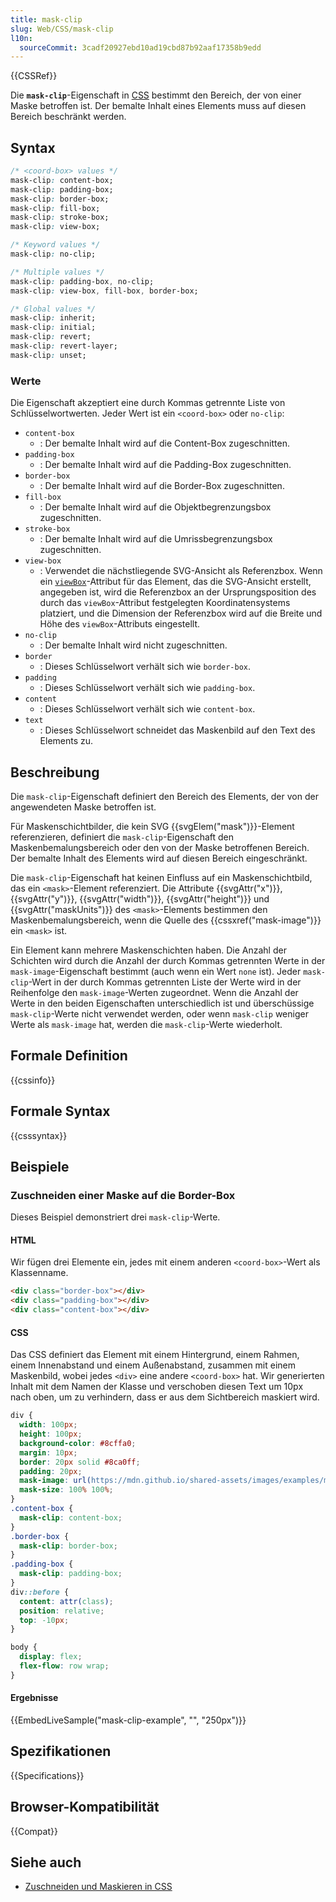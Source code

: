 ```yaml
---
title: mask-clip
slug: Web/CSS/mask-clip
l10n:
  sourceCommit: 3cadf20927ebd10ad19cbd87b92aaf17358b9edd
---
```


{{CSSRef}}

Die **`mask-clip`**-Eigenschaft in [CSS](/de/docs/Web/CSS) bestimmt den Bereich, der von einer Maske betroffen ist. Der bemalte Inhalt eines Elements muss auf diesen Bereich beschränkt werden.

## Syntax

```css
/* <coord-box> values */
mask-clip: content-box;
mask-clip: padding-box;
mask-clip: border-box;
mask-clip: fill-box;
mask-clip: stroke-box;
mask-clip: view-box;

/* Keyword values */
mask-clip: no-clip;

/* Multiple values */
mask-clip: padding-box, no-clip;
mask-clip: view-box, fill-box, border-box;

/* Global values */
mask-clip: inherit;
mask-clip: initial;
mask-clip: revert;
mask-clip: revert-layer;
mask-clip: unset;
```

### Werte

Die Eigenschaft akzeptiert eine durch Kommas getrennte Liste von Schlüsselwortwerten. Jeder Wert ist ein `<coord-box>` oder `no-clip`:

- `content-box`
  - : Der bemalte Inhalt wird auf die Content-Box zugeschnitten.
- `padding-box`
  - : Der bemalte Inhalt wird auf die Padding-Box zugeschnitten.
- `border-box`
  - : Der bemalte Inhalt wird auf die Border-Box zugeschnitten.
- `fill-box`
  - : Der bemalte Inhalt wird auf die Objektbegrenzungsbox zugeschnitten.
- `stroke-box`
  - : Der bemalte Inhalt wird auf die Umrissbegrenzungsbox zugeschnitten.
- `view-box`
  - : Verwendet die nächstliegende SVG-Ansicht als Referenzbox. Wenn ein [`viewBox`](/de/docs/Web/SVG/Reference/Attribute/viewBox)-Attribut für das Element, das die SVG-Ansicht erstellt, angegeben ist, wird die Referenzbox an der Ursprungsposition des durch das `viewBox`-Attribut festgelegten Koordinatensystems platziert, und die Dimension der Referenzbox wird auf die Breite und Höhe des `viewBox`-Attributs eingestellt.
- `no-clip`
  - : Der bemalte Inhalt wird nicht zugeschnitten.
- `border`
  - : Dieses Schlüsselwort verhält sich wie `border-box`.
- `padding`
  - : Dieses Schlüsselwort verhält sich wie `padding-box`.
- `content`
  - : Dieses Schlüsselwort verhält sich wie `content-box`.
- `text`
  - : Dieses Schlüsselwort schneidet das Maskenbild auf den Text des Elements zu.

## Beschreibung

Die `mask-clip`-Eigenschaft definiert den Bereich des Elements, der von der angewendeten Maske betroffen ist.

Für Maskenschichtbilder, die kein SVG {{svgElem("mask")}}-Element referenzieren, definiert die `mask-clip`-Eigenschaft den Maskenbemalungsbereich oder den von der Maske betroffenen Bereich. Der bemalte Inhalt des Elements wird auf diesen Bereich eingeschränkt.

Die `mask-clip`-Eigenschaft hat keinen Einfluss auf ein Maskenschichtbild, das ein `<mask>`-Element referenziert. Die Attribute {{svgAttr("x")}}, {{svgAttr("y")}}, {{svgAttr("width")}}, {{svgAttr("height")}} und {{svgAttr("maskUnits")}} des `<mask>`-Elements bestimmen den Maskenbemalungsbereich, wenn die Quelle des {{cssxref("mask-image")}} ein `<mask>` ist.

Ein Element kann mehrere Maskenschichten haben. Die Anzahl der Schichten wird durch die Anzahl der durch Kommas getrennten Werte in der `mask-image`-Eigenschaft bestimmt (auch wenn ein Wert `none` ist). Jeder `mask-clip`-Wert in der durch Kommas getrennten Liste der Werte wird in der Reihenfolge den `mask-image`-Werten zugeordnet. Wenn die Anzahl der Werte in den beiden Eigenschaften unterschiedlich ist und überschüssige `mask-clip`-Werte nicht verwendet werden, oder wenn `mask-clip` weniger Werte als `mask-image` hat, werden die `mask-clip`-Werte wiederholt.

## Formale Definition

{{cssinfo}}

## Formale Syntax

{{csssyntax}}

## Beispiele

### Zuschneiden einer Maske auf die Border-Box

Dieses Beispiel demonstriert drei `mask-clip`-Werte.

#### HTML

Wir fügen drei Elemente ein, jedes mit einem anderen `<coord-box>`-Wert als Klassenname.

```html live-sample___mask-clip-example
<div class="border-box"></div>
<div class="padding-box"></div>
<div class="content-box"></div>
```

#### CSS

Das CSS definiert das Element mit einem Hintergrund, einem Rahmen, einem Innenabstand und einem Außenabstand, zusammen mit einem Maskenbild, wobei jedes `<div>` eine andere `<coord-box>` hat. Wir generierten Inhalt mit dem Namen der Klasse und verschoben diesen Text um 10px nach oben, um zu verhindern, dass er aus dem Sichtbereich maskiert wird.

```css live-sample___mask-clip-example
div {
  width: 100px;
  height: 100px;
  background-color: #8cffa0;
  margin: 10px;
  border: 20px solid #8ca0ff;
  padding: 20px;
  mask-image: url(https://mdn.github.io/shared-assets/images/examples/mdn.svg);
  mask-size: 100% 100%;
}
.content-box {
  mask-clip: content-box;
}
.border-box {
  mask-clip: border-box;
}
.padding-box {
  mask-clip: padding-box;
}
div::before {
  content: attr(class);
  position: relative;
  top: -10px;
}
```

```css hidden live-sample___mask-clip-example
body {
  display: flex;
  flex-flow: row wrap;
}
```

#### Ergebnisse

{{EmbedLiveSample("mask-clip-example", "", "250px")}}

## Spezifikationen

{{Specifications}}

## Browser-Kompatibilität

{{Compat}}

## Siehe auch

- [Zuschneiden und Maskieren in CSS](https://css-tricks.com/clipping-masking-css/)
